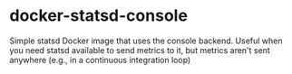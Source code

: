 # docker-statsd-console

Simple statsd Docker image that uses the console backend. Useful when you need statsd available to send metrics to it, but metrics aren't sent anywhere (e.g., in a continuous integration loop)
